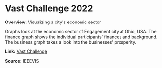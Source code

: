 # Vast Challenge 2022

**Overview**: Visualizing a city's economic sector

Graphs look at the economic sector of Engagement city at Ohio, USA. The finance graph shows the individual participants' finances and background. The business graph takes a look into the businesses' prosperity.

**Link:** [Vast Challenge](https://aishwaryamsk.github.io/vast-challenge-2022/economics.html)

**Source:** IEEEVIS
